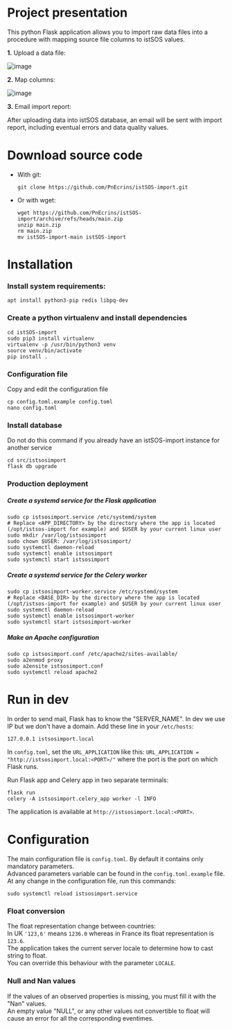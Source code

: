 # Project presentation

This python Flask application allows you to import raw data files into a procedure with mapping source file columns to istSOS values.

**1.** Upload a data file:

![image](https://user-images.githubusercontent.com/4418840/199719515-eb2274c3-a60b-4a1e-938e-5fd257c9cb55.png)

**2.** Map columns:

![image](https://user-images.githubusercontent.com/4418840/199719747-9dbd7a52-a4d6-42d3-b411-3d762925108b.png)

**3.** Email import report:

After uploading data into istSOS database, an email will be sent with import report, including eventual errors and data quality values.

# Download source code

- With git:

      git clone https://github.com/PnEcrins/istSOS-import.git

- Or with wget:

      wget https://github.com/PnEcrins/istSOS-import/archive/refs/heads/main.zip
      unzip main.zip
      rm main.zip
      mv istSOS-import-main istSOS-import

# Installation

### Install system requirements:

    apt install python3-pip redis libpq-dev

### Create a python virtualenv and install dependencies

    cd istSOS-import
    sudo pip3 install virtualenv
    virtualenv -p /usr/bin/python3 venv
    source venv/bin/activate
    pip install .

### Configuration file

Copy and edit the configuration file

    cp config.toml.example config.toml
    nano config.toml

### Install database

Do not do this command if you already have an istSOS-import instance for another service

    cd src/istsosimport
    flask db upgrade

### Production deployment

##### Create a systemd service for the Flask application

    sudo cp istsosimport.service /etc/systemd/system
    # Replace <APP_DIRECTORY> by the directory where the app is located (/opt/istsos-import for example) and $USER by your current linux user
    sudo mkdir /var/log/istsosimport
    sudo chown $USER: /var/log/istsosimport/
    sudo systemctl daemon-reload
    sudo systemctl enable istsosimport
    sudo systemctl start istsosimport

##### Create a systemd service for the Celery worker

    sudo cp istsosimport-worker.service /etc/systemd/system
    # Replace <BASE_DIR> by the directory where the app is located (/opt/istsos-import for example) and $USER by your current linux user
    sudo systemctl daemon-reload
    sudo systemctl enable istsosimport-worker
    sudo systemctl start istsosimport-worker

##### Make an Apache configuration

    sudo cp istsosimport.conf /etc/apache2/sites-available/
    sudo a2enmod proxy
    sudo a2ensite istsosimport.conf
    sudo systemctl reload apache2

# Run in dev

In order to send mail, Flask has to know the "SERVER_NAME". In dev we use IP but we don't have a domain. Add these line in your `/etc/hosts`:

    127.0.0.1 istsosimport.local

In `config.toml`, set the `URL_APPLICATION` like this: `URL_APPLICATION = "http://istsosimport.local:<PORT>/"` where the port is the port on which Flask runs.

Run Flask app and Celery app in two separate terminals:

    flask run
    celery -A istsosimport.celery_app worker -l INFO

The application is available at `http://istsosimport.local:<PORT>`.

# Configuration

The main configuration file is `config.toml`. By default it contains only mandatory parameters.  
Advanced parameters variable can be found in the `config.toml.example` file.  
At any change in the configuration file, run this commands:

    sudo systemctl reload istsosimport.service

### Float conversion

The float representation change between countries:  
In UK `'123,6'` means `1236.0` whereas in France its float representation is `123.6`.  
The application takes the current server locale to determine how to cast string to float.  
You can override this behaviour with the parameter `LOCALE`.

### Null and Nan values

If the values of an observed properties is missing, you must fill it with the "Nan" values.  
An empty value "NULL", or any other values not convertible to float will cause an error for all the corresponding eventimes.
